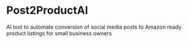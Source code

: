 # Post2ProductAI
AI tool to automate conversion of social media posts to Amazon ready product listings for small business owners
